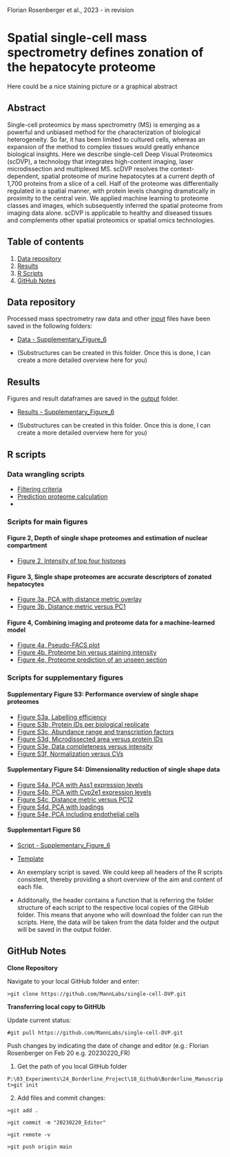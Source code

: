 Florian Rosenberger et al., 2023 - in revision

# Spatial single-cell mass spectrometry defines zonation of the hepatocyte proteome

Here could be a nice staining picture or a graphical abstract

## Abstract

Single-cell proteomics by mass spectrometry (MS) is emerging as a powerful and unbiased method for the characterization of biological heterogeneity. So far, it has been limited to cultured cells, whereas an expansion of the method to complex tissues would greatly enhance biological insights. Here we describe single-cell Deep Visual Proteomics (scDVP), a technology that integrates high-content imaging, laser microdissection and multiplexed MS. scDVP resolves the context-dependent, spatial proteome of murine hepatocytes at a current depth of 1,700 proteins from a slice of a cell. Half of the proteome was differentially regulated in a spatial manner, with protein levels changing dramatically in proximity to the central vein. We applied machine learning to proteome classes and images, which subsequently inferred the spatial proteome from imaging data alone. scDVP is applicable to healthy and diseased tissues and complements other spatial proteomics or spatial omics technologies.

## Table of contents

1. [Data repository](#Data-repository)
2. [Results](#Results)
3. [R Scripts](#R-Scripts)
4. [GitHub Notes](#GitHub-Notes)  

## Data repository

Processed mass spectrometry raw data and other [input](/input/) files have been saved in the following folders:

- [Data - Supplementary_Figure_6](/data/Supplementary_Figure_6)

- (Substructures can be created in this folder. Once this is done, I can create a more detailed overview here for you)

## Results

Figures and result dataframes are saved in the [output](/output/) folder. 

- [Results - Supplementary_Figure_6](/output/Supplementary_Figure_6)

- (Substructures can be created in this folder. Once this is done, I can create a more detailed overview here for you)

## R scripts

### Data wrangling scripts
- [Filtering criteria](Data-wrangling.R)
- [Prediction proteome calculation](Prediction_class_proteomes.R)
- 
### Scripts for main figures
#### Figure 2, Depth of single shape proteomes and estimation of nuclear compartment
- [Figure 2, Intensity of top four histones](Histone-levels.R)
#### Figure 3, Single shape proteomes are accurate descriptors of zonated hepatocytes
- [Figure 3a, PCA with distance metric overlay](PCA_vs_geometric-distance.R)
- [Figure 3b, Distance metric versus PC1](PCA_vs_geometric-distance.R)
#### Figure 4, Combining imaging and proteome data for a machine-learned model
- [Figure 4a, Pseudo-FACS plot](Pseudo-FACS.R)
- [Figure 4b, Proteome bin versus staining intensity](Pseudo-FACS.R)
- [Figure 4e, Proteome prediction of an unseen section](Prediction_new_mouse.R)

### Scripts for supplementary figures
#### Supplementary Figure S3: Performance overview of single shape proteomes
- [Figure S3a, Labelling efficiency](Labelling-efficiency.R)
- [Figure S3b, Protein IDs per biological replicate](Protein-IDs_vs_Runs.R)
- [Figure S3c, Abundance range and transcription factors](Rank_versus_Intensity.R)
- [Figure S3d, Microdissected area versus protein IDs](Protein-IDs_vs_Area.R)
- [Figure S3e, Data completeness versus intensity](Completeness_vs_Intensity.R)
- [Figure S3f, Normalization versus CVs](CVs.R)

#### Supplementary Figure S4: Dimensionality reduction of single shape data
- [Figure S4a, PCA with Ass1 expression levels](PCA_Hepatocytes.R)
- [Figure S4b, PCA with Cyp2e1 expression levels](PCA_Hepatocytes.R)
- [Figure S4c, Distance metric versus PC12](PCA_vs_geometric-distance.R)
- [Figure S4d, PCA with loadings](PCA_Hepatocytes.R)
- [Figure S4e, PCA including endothelial cells](PCA_Endothelial.R)

#### Supplementart Figure S6
- [Script - Supplementary_Figure_6](Supplementary_Figure_6.R)

- [Template](Template.R)

- An exemplary script is saved. We could keep all headers of the R scripts consistent, thereby providing a short overview of the aim and content of each file. 
- Additonally, the header contains a function that is referring the folder structure of each script to the respective local copies of the GitHub folder. This means that anyone who will download the folder can run the scripts. Here, the data will be taken from the data folder and the output will be saved in the output folder. 

## GitHub Notes

**Clone Repository**

Navigate to your local GitHub folder and enter:

`>git clone https://github.com/MannLabs/single-cell-DVP.git`

**Transferring local copy to GitHUb**

Update current status:

`#git pull https://github.com/MannLabs/single-cell-DVP.git`

Push changes by indicating the date of change and editor (e.g.: Florian Rosenberger on Feb 20 e.g. 20230220_FR)

1. Get the path of you local GitHub folder

`P:\03_Experiments\24_Borderline_Project\18_Github\Borderline_Manuscript>git init`

2. Add files and commit changes:

`>git add .`

`>git commit -m "20230220_Editor"`

`>git remote -v`

`>git push origin main`



